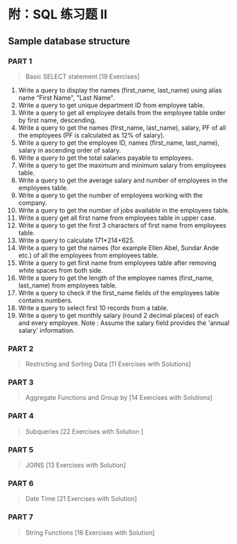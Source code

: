# 附：SQL 练习题 II

## Sample database structure

### PART 1

> Basic SELECT statement \[19 Exercises\]

1. Write a query to display the names \(first\_name, last\_name\) using alias name “First Name", "Last Name".
2. Write a query to get unique department ID from employee table.
3. Write a query to get all employee details from the employee table order by first name, descending.
4. Write a query to get the names \(first\_name, last\_name\), salary, PF of all the employees \(PF is calculated as 12% of salary\).
5. Write a query to get the employee ID, names \(first\_name, last\_name\), salary in ascending order of salary.
6. Write a query to get the total salaries payable to employees.
7. Write a query to get the maximum and minimum salary from employees table.
8. Write a query to get the average salary and number of employees in the employees table.
9. Write a query to get the number of employees working with the company.
10. Write a query to get the number of jobs available in the employees table.
11. Write a query get all first name from employees table in upper case. 
12. Write a query to get the first 3 characters of first name from employees table.
13. Write a query to calculate 171\*214+625.
14. Write a query to get the names \(for example Ellen Abel, Sundar Ande etc.\) of all the employees from employees table. 
15. Write a query to get first name from employees table after removing white spaces from both side. 
16. Write a query to get the length of the employee names \(first\_name, last\_name\) from employees table.
17. Write a query to check if the first\_name fields of the employees table contains numbers.
18. Write a query to select first 10 records from a table.
19. Write a query to get monthly salary \(round 2 decimal places\) of each and every employee. Note : Assume the salary field provides the 'annual salary' information. 

### PART 2

> Restricting and Sorting Data \[11 Exercises with Solutions\]

### PART 3

> Aggregate Functions and Group by \[14 Exercises with Solutions\]

### PART 4

> Subqueries \[22 Exercises with Solution \]

### PART 5

> JOINS \[13 Exercises with Solution\]

### PART 6

> Date Time \[21 Exercises with Solution\]

### PART 7

> String Functions \[16 Exercises with Solution\]



